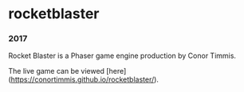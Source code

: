# rocketblaster
### 2017
Rocket Blaster is a Phaser game engine production by Conor Timmis. 

The live game can be viewed [here] (https://conortimmis.github.io/rocketblaster/).
